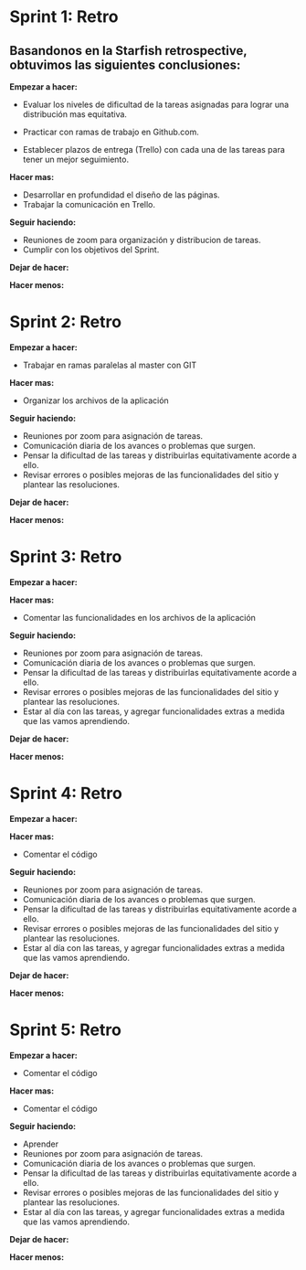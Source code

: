 # Sprint 1: Retro

## Basandonos en la Starfish retrospective, obtuvimos las siguientes conclusiones:

**Empezar a hacer:**
- Evaluar los niveles de dificultad de la tareas asignadas para lograr una distribución mas equitativa.

- Practicar con ramas de trabajo en Github.com.

- Establecer plazos de entrega (Trello) con cada una de las tareas para tener un mejor seguimiento.

**Hacer mas:**
- Desarrollar en profundidad el diseño de las páginas.
- Trabajar la comunicación en Trello.

**Seguir haciendo:**
- Reuniones de zoom para organización y distribucion de tareas.
- Cumplir con los objetivos del Sprint.

**Dejar de hacer:**

**Hacer menos:**

# Sprint 2: Retro

**Empezar a hacer:**

- Trabajar en ramas paralelas al master con GIT 

**Hacer mas:**

- Organizar los archivos de la aplicación

**Seguir haciendo:**

- Reuniones por zoom para asignación de tareas.
- Comunicación diaria de los avances o problemas que surgen.
- Pensar la dificultad de las tareas y distribuirlas equitativamente acorde a ello.
- Revisar errores o posibles mejoras de las funcionalidades del sitio y plantear las resoluciones.

**Dejar de hacer:**

**Hacer menos:**

# Sprint 3: Retro

**Empezar a hacer:** 

**Hacer mas:**

- Comentar las funcionalidades en los archivos de la aplicación

**Seguir haciendo:**

- Reuniones por zoom para asignación de tareas.
- Comunicación diaria de los avances o problemas que surgen.
- Pensar la dificultad de las tareas y distribuirlas equitativamente acorde a ello.
- Revisar errores o posibles mejoras de las funcionalidades del sitio y plantear las resoluciones.
- Estar al día con las tareas, y agregar funcionalidades extras a medida que las vamos aprendiendo.

**Dejar de hacer:**

**Hacer menos:**

# Sprint 4: Retro

**Empezar a hacer:** 

**Hacer mas:**

- Comentar el código

**Seguir haciendo:**

- Reuniones por zoom para asignación de tareas.
- Comunicación diaria de los avances o problemas que surgen.
- Pensar la dificultad de las tareas y distribuirlas equitativamente acorde a ello.
- Revisar errores o posibles mejoras de las funcionalidades del sitio y plantear las resoluciones.
- Estar al día con las tareas, y agregar funcionalidades extras a medida que las vamos aprendiendo.

**Dejar de hacer:**

**Hacer menos:**

# Sprint 5: Retro

**Empezar a hacer:** 

- Comentar el código

**Hacer mas:**

- Comentar el código

**Seguir haciendo:**

- Aprender 
- Reuniones por zoom para asignación de tareas.
- Comunicación diaria de los avances o problemas que surgen.
- Pensar la dificultad de las tareas y distribuirlas equitativamente acorde a ello.
- Revisar errores o posibles mejoras de las funcionalidades del sitio y plantear las resoluciones.
- Estar al día con las tareas, y agregar funcionalidades extras a medida que las vamos aprendiendo.

**Dejar de hacer:**

**Hacer menos:**



